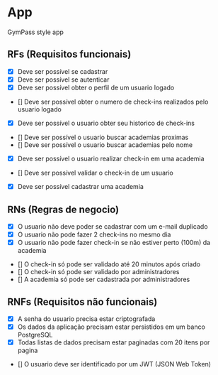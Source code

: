 # App

GymPass style app

## RFs (Requisitos funcionais)

- [x] Deve ser possível se cadastrar
- [x] Deve ser possível se autenticar
- [x] Deve ser possível obter o perfil de um usuario logado
- [] Deve ser possível obter o numero de check-ins realizados pelo usuario logado
- [x] Deve ser possível o usuario obter seu historico de check-ins
- [] Deve ser possível o usuario buscar academias proximas
- [] Deve ser possível o usuario buscar academias pelo nome
- [x] Deve ser possível o usuario realizar check-in em uma academia
- [] Deve ser possível validar o check-in de um usuario
- [x] Deve ser possível cadastrar uma academia


## RNs (Regras de negocio)

- [x] O usuario não deve poder se cadastrar com um e-mail duplicado
- [x] O usuario não pode fazer 2 check-ins no mesmo dia
- [x] O usuario não pode fazer check-in se não estiver perto (100m) da academia
- [] O check-in só  pode ser validado até 20 minutos após criado
- [] O check-in só  pode ser validado por administradores
- [] A academia só  pode ser cadastrada por administradores 

## RNFs (Requisitos não funcionais)

- [x] A senha do usuario precisa estar criptografada
- [x] Os dados da aplicação precisam estar persistidos em um banco PostgreSQL
- [x] Todas listas de dados precisam estar paginadas com 20 itens por pagina
- [] O usuario deve ser identificado por um JWT (JSON Web Token)
